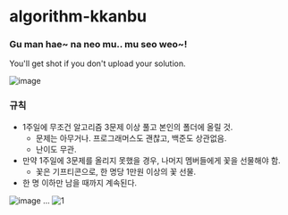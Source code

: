 # algorithm-kkanbu
### Gu man hae~ na neo mu.. mu seo weo~!
You'll get shot if you don't upload your solution.

![image](https://user-images.githubusercontent.com/32982670/136192162-966a1b37-ea61-4a20-9564-447406e453bc.png)

### 규칙
- 1주일에 무조건 알고리즘 3문제 이상 풀고 본인의 폴더에 올릴 것.
  - 문제는 아무거나. 프로그래머스도 괜찮고, 백준도 상관없음.
  - 난이도 무관.
- 만약 1주일에 3문제를 올리지 못했을 경우, 나머지 멤버들에게 꽃을 선물해야 함.
  - 꽃은 기프티콘으로, 한 명당 1만원 이상의 꽃 선물.
- 한 명 이하만 남을 때까지 계속된다.

![image](https://user-images.githubusercontent.com/42052110/136189529-20c8c32d-9a64-4633-adad-a4f6d7b3b5cc.png)
...
![1](https://user-images.githubusercontent.com/42052110/136197285-cf7d1c10-f835-4bea-986b-70ca2565a83c.png)
